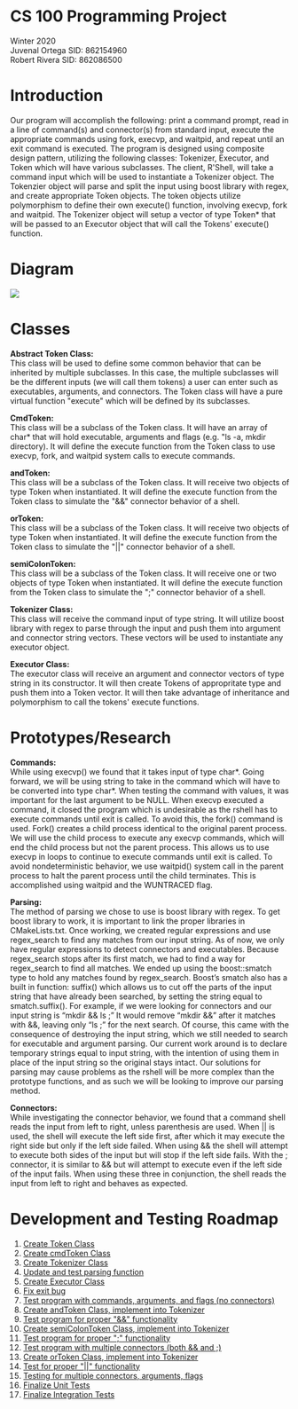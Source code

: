 # CS 100 Programming Project
Winter 2020\
Juvenal Ortega SID: 862154960\
Robert Rivera SID: 862086500

# Introduction
Our program will accomplish the following: print a command prompt, read in a line of command(s) and connector(s) from standard input, execute the appropriate commands using fork, execvp, and waitpid, and repeat until an exit command is executed. The program is designed using composite design pattern, utilizing the following classes: Tokenizer, Executor, and Token which will have various subclasses. The client, R'Shell, will take a command input which will be used to instantiate a Tokenizer object. The Tokenzier object will parse and split the input using boost library with regex, and create appropriate Token objects. The token objects utilize polymorphism to define their own execute() function, involving execvp, fork and waitpid. The Tokenizer object will setup a vector of type Token* that will be passed to an Executor object that will call the Tokens' execute() function. 

# Diagram
![](https://raw.githubusercontent.com/cs100/assignment-jorr/master/images/CS%20100%20Assignment%20OMT_%20Class%20Diagram.png?token=AIV3NNJVIUY3I5WS4AOEPE26JB7PY)

# Classes
**Abstract Token Class:**\
This class will be used to define some common behavior that can be inherited by multiple subclasses. In this case, the multiple subclasses will be the different inputs (we will call them tokens) a user can enter such as executables, arguments, and connectors. The Token class will have a pure virtual function "execute" which will be defined by its subclasses.

**CmdToken:**\
This class will be a subclass of the Token class. It will have an array of char* that will hold executable, arguments and flags (e.g. "ls -a, mkdir directory). It will define the execute function from the Token class to use execvp, fork, and waitpid system calls to execute commands. 

**andToken:**\
This class will be a subclass of the Token class. It will receive two objects of type Token when instantiated. It will define the execute function from the Token class to simulate the "&&" connector behavior of a shell. 

**orToken:**\
This class will be a subclass of the Token class. It will receive two objects of type Token when instantiated. It will define the execute function from the Token class to simulate the "||" connector behavior of a shell.

**semiColonToken:**\
This class will be a subclass of the Token class. It will receive one or two objects of type Token when instantiated. It will define the execute function from the Token class to simulate the ";" connector behavior of a shell.


**Tokenizer Class:**\
This class will receive the command input of type string. It will utilize boost library with regex to parse through the input and push them into argument and connector string vectors. These vectors will be used to instantiate any executor object.
 
 **Executor Class:**\
The executor class will receive an argument and connector vectors of type string in its constructor. It will then create Tokens of appropritate type and push them into a Token vector. It will then take advantage of inheritance and polymorphism to call the tokens' execute functions. 

# Prototypes/Research
**Commands:**\
While using execvp() we found that it takes input of type char*. Going forward, we will be using string to take in the command which will have to be converted into type char*. When testing the command with values, it was important for the last argument to be NULL. When execvp executed a command, it closed the program which is undesirable as the rshell has to execute commands until exit is called. To avoid this, the fork() command is used. Fork() creates a child process identical to the original parent process. We will use the child process to execute any execvp commands, which will end the child process but not the parent process. This allows us to use execvp in loops to continue to execute commands until exit is called. To avoid nondeterministic behavior, we use waitpid() system call in the parent process to halt the parent process until the child terminates. This is accomplished using waitpid and the WUNTRACED flag. 

**Parsing:**\
The method of parsing we chose to use is boost library with regex. To get boost library to work, it is important to link the proper libraries in CMakeLists.txt. Once working, we created regular expressions and use regex_search to find any matches from our input string. As of now, we only have regular expressions to detect connectors and executables. Because regex_search stops after its first match, we had to find a way for regex_search to find all matches. We ended up using the boost::smatch type to hold any matches found by regex_search. Boost’s smatch also has a built in function: suffix() which allows us to cut off the parts of the input string that have already been searched, by setting the string equal to smatch.suffix(). For example, if we were looking for connectors and our input string is “mkdir && ls ;” It would remove “mkdir &&” after it matches with &&, leaving only “ls ;” for the next search. Of course, this came with the consequence of destroying the input string, which we still needed to search for executable and argument parsing. Our current work around is to declare temporary strings equal to input string, with the intention of using them in place of the input string so the original stays intact. Our solutions for parsing may cause problems as the rshell will be more complex than the prototype functions, and as such we will be looking to improve our parsing method. 

**Connectors:**\
While investigating the connector behavior, we found that a command shell reads the input from left to right, unless parenthesis are used. When || is used, the shell will execute the left side first, after which it may execute the right side but only if the left side failed. When using && the shell will attempt to execute both sides of the input but will stop if the left side fails. With the ; connector, it is similar to && but will attempt to execute even if the left side of the input fails. When using these three in conjunction, the shell reads the input from left to right and behaves as expected.
# Development and Testing Roadmap
1. [Create Token Class](https://github.com/cs100/assignment-jorr/issues/1)
1. [Create cmdToken Class](https://github.com/cs100/assignment-jorr/issues/2)
1. [Create Tokenizer Class](https://github.com/cs100/assignment-jorr/issues/3)
1. [Update and test parsing function](https://github.com/cs100/assignment-jorr/issues/4)
1. [Create Executor Class](https://github.com/cs100/assignment-jorr/issues/5)
1. [Fix exit bug](https://github.com/cs100/assignment-jorr/issues/6)
1. [Test program with commands, arguments, and flags (no connectors)](https://github.com/cs100/assignment-jorr/issues/7)
1. [Create andToken Class, implement into Tokenizer](https://github.com/cs100/assignment-jorr/issues/8)
1. [Test program for proper "&&" functionality ](https://github.com/cs100/assignment-jorr/issues/9)
1. [Create semiColonToken Class, implement into Tokenizer](https://github.com/cs100/assignment-jorr/issues/10)
1. [Test program for proper ";" functionality](https://github.com/cs100/assignment-jorr/issues/11)
1. [Test program with multiple connectors (both && and ;)](https://github.com/cs100/assignment-jorr/issues/12)
1. [Create orToken Class, implement into Tokenizer](https://github.com/cs100/assignment-jorr/issues/13)
1. [Test for proper "||" functionality](https://github.com/cs100/assignment-jorr/issues/14)
1. [Testing for multiple connectors, arguments, flags](https://github.com/cs100/assignment-jorr/issues/15)
1. [Finalize Unit Tests](https://github.com/cs100/assignment-jorr/issues/16)
1. [Finalize Integration Tests](https://github.com/cs100/assignment-jorr/issues/17)
